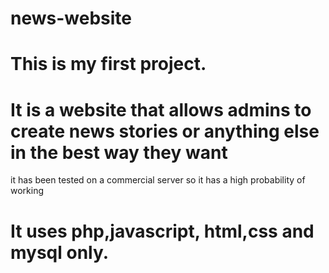 # news-website
# This is my first project. 
# It is a website that allows admins to create news stories or anything else in the best way they want
it has been tested on a commercial server so it has a high probability of working
# It uses php,javascript, html,css and mysql only. 


